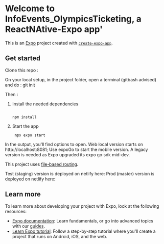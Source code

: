 # Welcome to InfoEvents_OlympicsTicketing, a ReactNAtive-Expo app'

This is an [Expo](https://expo.dev) project created with [`create-expo-app`](https://www.npmjs.com/package/create-expo-app).

## Get started

Clone this repo :

On your local setup, in the project folder, open a terminal (gitbash advised) and do :
git init

Then : 
1. Install the needed dependencies

   ```in your terminal: 

   npm install
   ```

2. Start the app

   ```in your terminal : 
    npx expo start
   ```

In the output, you'll find options to open.
Web local version starts on http://localhost:8081;
Use expoGo to start the mobile version. A legacy version is needed as Expo upgraded its expo go sdk mid-dev. 

This project uses [file-based routing](https://docs.expo.dev/router/introduction).

Test (staging) version is deployed on netlify here:
Prod (master) version is deployed on netlify here: 





## Learn more

To learn more about developing your project with Expo, look at the following resources:

- [Expo documentation](https://docs.expo.dev/): Learn fundamentals, or go into advanced topics with our [guides](https://docs.expo.dev/guides).
- [Learn Expo tutorial](https://docs.expo.dev/tutorial/introduction/): Follow a step-by-step tutorial where you'll create a project that runs on Android, iOS, and the web.


